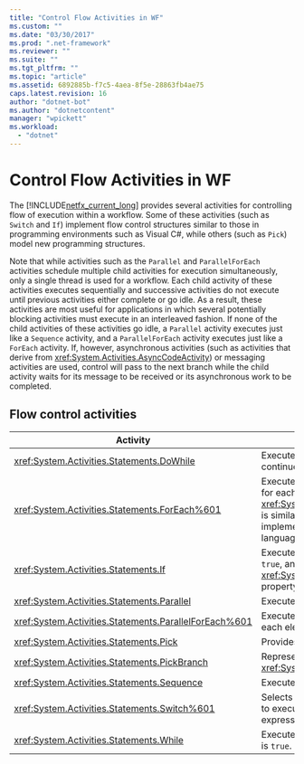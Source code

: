 ```yaml
---
title: "Control Flow Activities in WF"
ms.custom: ""
ms.date: "03/30/2017"
ms.prod: ".net-framework"
ms.reviewer: ""
ms.suite: ""
ms.tgt_pltfrm: ""
ms.topic: "article"
ms.assetid: 6892885b-f7c5-4aea-8f5e-28863fb4ae75
caps.latest.revision: 16
author: "dotnet-bot"
ms.author: "dotnetcontent"
manager: "wpickett"
ms.workload: 
  - "dotnet"
---
```

# Control Flow Activities in WF
The [!INCLUDE[netfx_current_long](../../../includes/netfx-current-long-md.md)] provides several activities for controlling flow of execution within a workflow. Some of these activities (such as `Switch` and `If`) implement flow control structures similar to those in programming environments such as Visual C#, while others (such as `Pick`) model new programming structures.  
  
 Note that while activities such as the `Parallel` and `ParallelForEach` activities schedule multiple child activities for execution simultaneously, only a single thread is used for a workflow. Each child activity of these activities executes sequentially and successive activities do not execute until previous activities either complete or go idle. As a result, these activities are most useful for applications in which several potentially blocking activities must execute in an interleaved fashion. If none of the child activities of these activities go idle, a `Parallel` activity executes just like a `Sequence` activity, and a `ParallelForEach` activity executes just like a `ForEach` activity. If, however, asynchronous activities (such as activities that derive from <xref:System.Activities.AsyncCodeActivity>) or messaging activities are used, control will pass to the next branch while the child activity waits for its message to be received or its asynchronous work to be completed.  
  
## Flow control activities  
  
|Activity|Description|  
|--------------|-----------------|  
|<xref:System.Activities.Statements.DoWhile>|Executes the contained activities once and continues to do so while a condition is `true`.|  
|<xref:System.Activities.Statements.ForEach%601>|Executes an embedded statement in sequence for each element in a collection. <xref:System.Activities.Statements.ForEach%601> is similar to the keyword `foreach`, but is implemented as an activity rather than a language statement.|  
|<xref:System.Activities.Statements.If>|Executes contained activities if a condition is `true`, and can execute activities contained in the <xref:System.Activities.Statements.If.Else%2A> property if the condition is `false`.|  
|<xref:System.Activities.Statements.Parallel>|Executes contained activities in parallel.|  
|<xref:System.Activities.Statements.ParallelForEach%601>|Executes an embedded statement in parallel for each element in a collection.|  
|<xref:System.Activities.Statements.Pick>|Provides event-based control flow modeling.|  
|<xref:System.Activities.Statements.PickBranch>|Represents a potential path of execution in a <xref:System.Activities.Statements.Pick> activity.|  
|<xref:System.Activities.Statements.Sequence>|Executes contained activities in sequence.|  
|<xref:System.Activities.Statements.Switch%601>|Selects one choice from a number of activities to execute, based on the value of a given expression.|  
|<xref:System.Activities.Statements.While>|Executes contained activities while a condition is `true`.|
